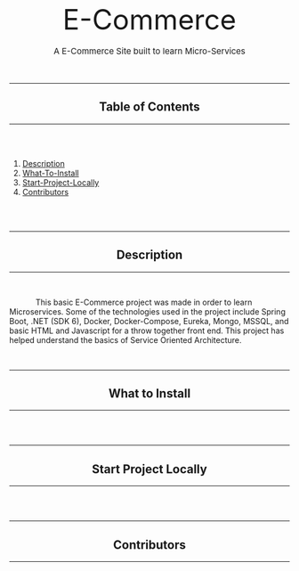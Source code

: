 <style>
    .mainTitle {
        font-size: 50px;
    }
    .mainDescription {
        font-size: 15px;
    }
</style>

<div class="mainTitle" align="center">
    E-Commerce
</div>
<br>
<div class="mainDescription" align="center">
    A E-Commerce Site built to learn Micro-Services
</div>
<br>
<br>

---

<div align="center">

## Table of Contents

</div>

---

<br>
<br>

1. [Description](#description)
2. [What-To-Install](#what-to-install)
3. [Start-Project-Locally](#start-project)
4. [Contributors](#contributors)

<br>
<br>

<div class="header" align="center">

---

## Description <a name="#description"></a>
---
</div>
<br>

&nbsp; &nbsp; &nbsp; &nbsp; &nbsp; &nbsp;
This basic E-Commerce project was made in order to learn Microservices. Some of the technologies used in the project include Spring Boot, .NET (SDK 6), Docker, Docker-Compose, Eureka, Mongo, MSSQL, and basic HTML and Javascript for a throw together front end. This project has helped understand the basics of Service Oriented Architecture. 

<br>
<div class="header" align="center">

---

## What to Install <a name="#what-to-install"></a>

---

</div>
<br>
<br>

<div class="header" align="center">

---

## Start Project Locally <a name="#start-project"></a>

---

</div>
<br>
<br>

<div class="header" align="center">

---

## Contributors <a name="#contributors"></a>

---

</div>
